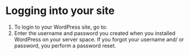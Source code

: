 # Logging into your site

1. To login to your WordPress site, go to:
2. Enter the username and password you created when you installed WordPress on your server space. If you forgot your username and/ or password, you perform a password reset. 

